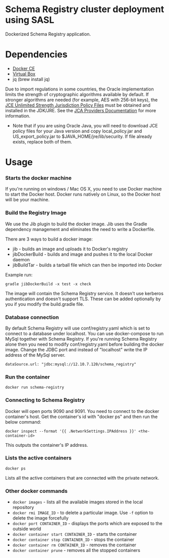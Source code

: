 Schema Registry cluster deployment using SASL
=============================================

Dockerized Schema Registry application.


# Dependencies

- [Docker CE](https://www.docker.com/community-edition#/download)
- [Virtual Box](https://www.virtualbox.org/wiki/Downloads)
- jq (brew install jq)

Due to import regulations in some countries, the Oracle implementation limits the strength of cryptographic algorithms 
available by default. If stronger algorithms are needed (for example, AES with 256-bit keys), the [JCE Unlimited Strength
Jurisdiction Policy Files](http://www.oracle.com/technetwork/java/javase/downloads/index.html) must be obtained and 
installed in the JDK/JRE. See the [JCA Providers Documentation](https://docs.oracle.com/javase/8/docs/technotes/guides/security/SunProviders.html) 
for more information.
 
- Note that if you are using Oracle Java, you will need to download JCE policy files for your Java version and copy 
  local_policy.jar and US_export_policy.jar to $JAVA_HOME/jre/lib/security. If file already exists, replace both of them.

# Usage

### Starts the docker machine

If you're running on windows / Mac OS X, you need to use Docker machine to start the Docker host. Docker runs natively on
Linux, so the Docker host will be your machine. 


### Build the Registry Image

We use the Jib plugin to build the docker image. Jib uses the Gradle dependency management and eliminates
the need to write a Dockerfile.

There are 3 ways to build a docker image:
* jib - builds an image and uploads it to Docker's registry
* jibDockerBuild - builds and image and pushes it to the local Docker daemon
* jibBuildTar - builds a tarball file which can then be imported into Docker 

Example run:

```
gradle jibDockerBuild -x test -x check
```

The image will contain the Schema Registry service. It doesn't use kerberos authentication and doesn't
support TLS. These can be added optionally by you if you modify the build.gradle file.


### Database connection

By default Schema Registry will use conf/registry.yaml which is set to connect to a database under localhost.
You can use docker-compose to run MySql together with Schema Registry. 
If you're running Schema Registry alone then you need to modify conf/registry.yaml before building the 
docker image. Change the JDBC port and instead of "localhost" write the IP address of the MySql server.

```
dataSource.url: "jdbc:mysql://12.10.7.120/schema_registry"
```


### Run the container
```
docker run schema-registry
```

### Connecting to Schema Registry 

Docker will open ports 9090 and 9091. You need to connect to the docker container's host.
Get the container's id with "docker ps" and then run the below command:

```
docker inspect --format '{{ .NetworkSettings.IPAddress }}' <the-container-id>
```

This outputs the container's IP address.


### Lists the active containers
```
docker ps
```
Lists all the active containers that are connected with the private network.


### Other docker commands

- `docker images` - lists all the available images stored in the local repository
- `docker rmi IMAGE_ID` - to delete a particular image. Use `-f` option to delete the image forcefully
- `docker port CONTAINER_ID` - displays the ports which are exposed to the outside world
- `docker container start CONTAINER_ID` - starts the container
- `docker container stop CONTAINER_ID` - stops the container
- `docker container rm CONTAINER_ID` - removes the container
- `docker container prune` - removes all the stopped containers